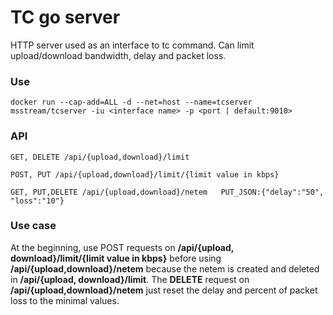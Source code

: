 # TC go server

HTTP server used as an interface to tc command. Can limit upload/download bandwidth, delay and packet loss.

### Use

```
docker run --cap-add=ALL -d --net=host --name=tcserver msstream/tcserver -iu <interface name> -p <port | default:9010>
```

### API
```
GET, DELETE /api/{upload,download}/limit
```

```
POST, PUT /api/{upload,download}/limit/{limit value in kbps}
```

```
GET, PUT,DELETE /api/{upload,download}/netem   PUT_JSON:{"delay":"50", "loss":"10"}
```

### Use case

At the beginning, use POST requests on **/api/{upload, download}/limit/{limit value in kbps}** before using **/api/{upload,download}/netem** because the netem is created and deleted in **/api/{upload, download}/limit**. The **DELETE** request on **/api/{upload,download}/netem** just reset the delay and percent of packet loss to the minimal values.
